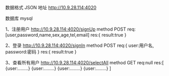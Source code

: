 数据格式  JSON
地址  http://10.9.28.114:4020

数据库  mysql 

1、注册用户
http://10.9.28.114:4020/signUp
method POST
req:[user,password,name,sex,age,tel,email]
res:{
    result:true
}

2、登录
http://10.9.28.114:4020/signIn
method POST
req:{
    user:用户名,
    password:密码
}
res:{
    result:true
}


3、查看所有用户
http://10.9.28.114:4020/selectAll
method GET
req:null
res:[
    {user:........}
    {user:........}
    {user:........}
    {user:........}
]